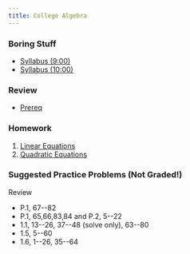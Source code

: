 ```yaml
---
title: College Algebra
---
```


### Boring Stuff

* [Syllabus (9:00)](/pdf/classes/ca/syllabus09.pdf)
* [Syllabus (10:00)](/pdf/classes/ca/syllabus10.pdf)

### Review

* [Prereq](/pdf/classes/ca/review/r0-prereq.pdf)

### Homework

1. [Linear Equations](/pdf/classes/ca/homework/h01-linear-equations.pdf)
2. [Quadratic Equations](/pdf/classes/ca/homework/h02-quadratic-equations.pdf)

### Suggested Practice Problems (Not Graded!)

Review

* P.1, 67--82
* P.1, 65,66,83,84 and P.2, 5--22
* 1.1, 13--26, 37--48 (solve only), 63--80
* 1.5, 5--60
* 1.6, 1--26, 35--64 
